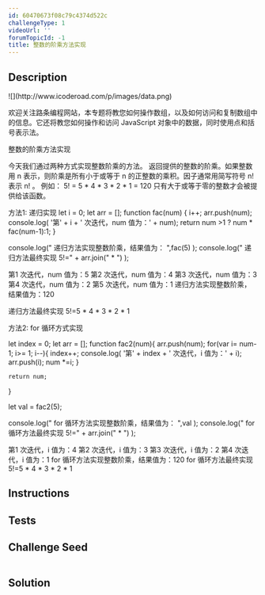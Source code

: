 ```yaml
---
id: 60470673f08c79c4374d522c
challengeType: 1
videoUrl: ''
forumTopicId: -1
title: 整数的阶乘方法实现
---
```


## Description
<section id='description'>
![](http://www.icoderoad.com/p/images/data.png)

欢迎关注路条编程网站，本专题将教您如何操作数组，以及如何访问和复制数组中的信息。它还将教您如何操作和访问 JavaScript 对象中的数据，同时使用点和括号表示法。

整数的阶乘方法实现

今天我们通过两种方式实现整数阶乘的方法。 返回提供的整数的阶乘。如果整数用 n 表示，则阶乘是所有小于或等于 n 的正整数的乘积。因子通常用简写符号 n! 表示 n! 。
例如： 5! = 5 * 4 * 3 * 2 * 1 = 120 只有大于或等于零的整数才会被提供给该函数。

方法1: 递归实现
let i = 0;
let arr = [];
function fac(num) {
  i++;
  arr.push(num);
  console.log( '第' + i + ' 次迭代，num 值为：' + num);
 return num >1 ? num * fac(num-1):1;
}

console.log(" 递归方法实现整数阶乘，结果值为： ",fac(5) );
console.log(" 递归方法最终实现 5!=" + arr.join(" * ") );

第1 次迭代，num 值为：5
第2 次迭代，num 值为：4
第3 次迭代，num 值为：3
第4 次迭代，num 值为：2
第5 次迭代，num 值为：1
递归方法实现整数阶乘，结果值为：120

递归方法最终实现 5!=5 * 4 * 3 * 2 * 1

方法2: for 循环方式实现

let index = 0;
let arr = [];
function fac2(num){
    arr.push(num);
    for(var i= num-1; i>= 1; i--){
        index++;
        console.log( '第' + index + ' 次迭代，i 值为：' + i);
        arr.push(i);
        num *=i;
    }
   
    return num;
}

let val = fac2(5);

console.log(" for 循环方法实现整数阶乘，结果值为： ",val );
console.log(" for 循环方法最终实现 5!=" + arr.join(" * ") );

第1 次迭代，i 值为：4
第2 次迭代，i 值为：3
第3 次迭代，i 值为：2
第4 次迭代，i 值为：1
for 循环方法实现整数阶乘，结果值为：120
for 循环方法最终实现 5!=5 * 4 * 3 * 2 * 1



</section>

## Instructions
<section id='instructions'>

</section>

## Tests
<section id='tests'>

</section>

## Challenge Seed
<section id='challengeSeed'>

<div id='js-seed'>

```js

```

</div>



</section>

## Solution
<section id='solution'>


</section>
